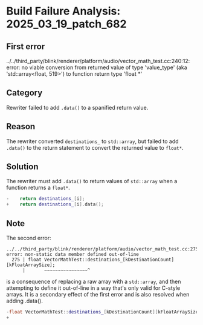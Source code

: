 # Build Failure Analysis: 2025_03_19_patch_682

## First error

../../third_party/blink/renderer/platform/audio/vector_math_test.cc:240:12: error: no viable conversion from returned value of type 'value_type' (aka 'std::array<float, 519>') to function return type 'float *'

## Category
Rewriter failed to add `.data()` to a spanified return value.

## Reason
The rewriter converted `destinations_` to `std::array`, but failed to add `.data()` to the return statement to convert the returned value to `float*`.

## Solution
The rewriter must add `.data()` to return values of `std::array` when a function returns a `float*`.
```c++
-    return destinations_[i];
+    return destinations_[i].data();
```

## Note
The second error:
```
../../third_party/blink/renderer/platform/audio/vector_math_test.cc:275:23: error: non-static data member defined out-of-line
  275 | float VectorMathTest::destinations_[kDestinationCount][kFloatArraySize];
      |       ~~~~~~~~~~~~~~~~^
```
is a consequence of replacing a raw array with a `std::array`, and then attempting to define it out-of-line in a way that's only valid for C-style arrays. It is a secondary effect of the first error and is also resolved when adding .data().
```c++
-float VectorMathTest::destinations_[kDestinationCount][kFloatArraySize];
+